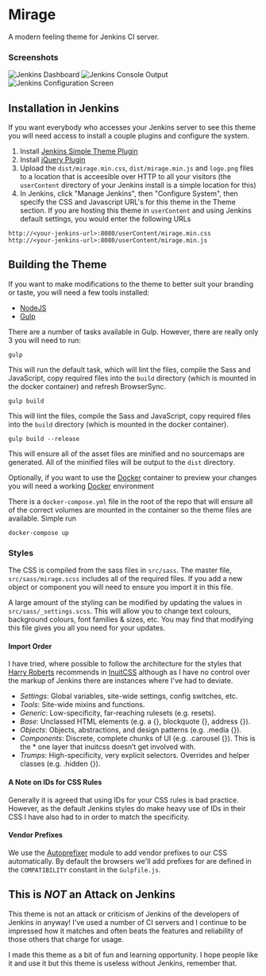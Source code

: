 # Mirage

A modern feeling theme for Jenkins CI server.

### Screenshots

<img src="http://unfinisheddev.com/assets/mirage-dashbord.jpg" alt="Jenkins Dashboard" />

<img src="http://unfinisheddev.com/assets/mirage-console-output.jpg" alt="Jenkins Console Output" />

<img src="http://unfinisheddev.com/assets/mirage-configure.jpg" alt="Jenkins Configuration Screen" />

## Installation in Jenkins

If you want everybody who accesses your Jenkins server to see this theme you will need access to install a couple plugins and configure the system.

1. Install [Jenkins Simple Theme Plugin](https://wiki.jenkins-ci.org/display/JENKINS/Simple+Theme+Plugin)
2. Install [jQuery Plugin](https://wiki.jenkins-ci.org/display/JENKINS/jQuery+Plugin)
2. Upload the `dist/mirage.min.css`, `dist/mirage.min.js` and `logo.png` files to a location that is acceesible over HTTP to all your visitors (the `userContent` directory of your Jenkins install is a simple location for this)
3. In Jenkins, click "Manage Jenkins", then "Configure System", then specify the CSS and Javascript URL's for this theme in the Theme section. If you are hosting this theme in `userContent` and using Jenkins default settings, you would enter the following URLs

```
http://<your-jenkins-url>:8080/userContent/mirage.min.css
http://<your-jenkins-url>:8080/userContent/mirage.min.js
```

## Building the Theme

If you want to make modifications to the theme to better suit your branding or taste, you will need a few tools installed:

* [NodeJS](http://nodejs.org)
* [Gulp](http://http://gulpjs.com)

There are a number of tasks available in Gulp. However, there are really only 3 you will need to run:

```
gulp
```

This will run the default task, which will lint the files, compile the Sass and JavaScript, copy required files into the `build` directory (which is mounted in the docker container) and refresh BrowserSync.

```
gulp build
```

This will lint the files, compile the Sass and JavaScript, copy required files into the `build` directory (which is mounted in the docker container).

```
gulp build --release
```

This will ensure all of the asset files are minified and no sourcemaps are generated. All of the minified files will be output to the `dist` directory.

Optionally, if you want to use the [Docker](https://www.docker.com/) container to preview your changes you will need a working [Docker](https://www.docker.com/) environment

There is a `docker-compose.yml` file in the root of the repo that will ensure all of the correct volumes are mounted in the container so the theme files are available. Simple run

```
docker-compose up
```

### Styles

The CSS is compiled from the sass files in `src/sass`. The master file, `src/sass/mirage.scss` includes all of the required files. If you add a new object or component you will need to ensure you import it in this file.

A large amount of the styling can be modified by updating the values in `src/sass/_settings.scss`. This will allow you to change text colours, background colours, font families & sizes, etc. You may find that modifying this file gives you all you need for your updates.

#### Import Order

I have tried, where possible to follow the architecture for the styles that [Harry Roberts](https://twitter.com/csswizardry) recommends in [InuitCSS](https://github.com/inuitcss/getting-started) although as I have no control over the markup of Jenkins there are instances where I've had to deviate.

* *Settings*: Global variables, site-wide settings, config switches, etc.
* *Tools*: Site-wide mixins and functions.
* *Generic*: Low-specificity, far-reaching rulesets (e.g. resets).
* *Base*: Unclassed HTML elements (e.g. a {}, blockquote {}, address {}).
* *Objects*: Objects, abstractions, and design patterns (e.g. .media {}).
* *Components*: Discrete, complete chunks of UI (e.g. .carousel {}). This is the * one layer that inuitcss doesn’t get involved with.
* *Trumps*: High-specificity, very explicit selectors. Overrides and helper classes (e.g. .hidden {}).

#### A Note on IDs for CSS Rules

Generally it is agreed that using IDs for your CSS rules is bad practice. However, as the default Jenkins styles do make heavy use of IDs in their CSS I have also had to in order to match the specificity.

#### Vendor Prefixes

We use the [Autoprefixer](https://www.npmjs.com/package/autoprefixer) module to add vendor prefixes to our CSS automatically. By default the browsers we'll add prefixes for are defined in the `COMPATIBILITY` constant in the `Gulpfile.js`.

## This is *NOT* an Attack on Jenkins

This theme is not an attack or criticism of Jenkins of the developers of Jenkins in anyway! I've used a number of CI servers and I continue to be impressed how it matches and often beats the features and reliability of those others that charge for usage.

I made this theme as a bit of fun and learning opportunity. I hope people like it and use it but this theme is useless without Jenkins, remember that.
